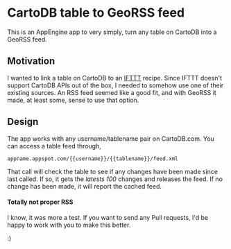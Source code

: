 # CartoDB table to GeoRSS feed

This is an AppEngine app to very simply, turn any table on CartoDB into a GeoRSS feed. 

## Motivation

I wanted to link a table on CartoDB to an [IFTTT](www.ifttt.com) recipe. Since IFTTT doesn't support CartoDB APIs out of the box, I needed to somehow use one of their existing sources. An RSS feed seemed like a good fit, and with GeoRSS it made, at least some, sense to use that option. 

## Design

The app works with any username/tablename pair on CartoDB.com. You can access a table feed through,

    appname.appspot.com/{{username}}/{{tablename}}/feed.xml

That call will check the table to see if any changes have been made since last called. If so, it gets the *latests 100* changes and releases the feed. If no change has been made, it will report the cached feed. 

#### Totally not proper RSS

I know, it was more a test. If you want to send any Pull requests, I'd be happy to work with you to make this better.

:)
